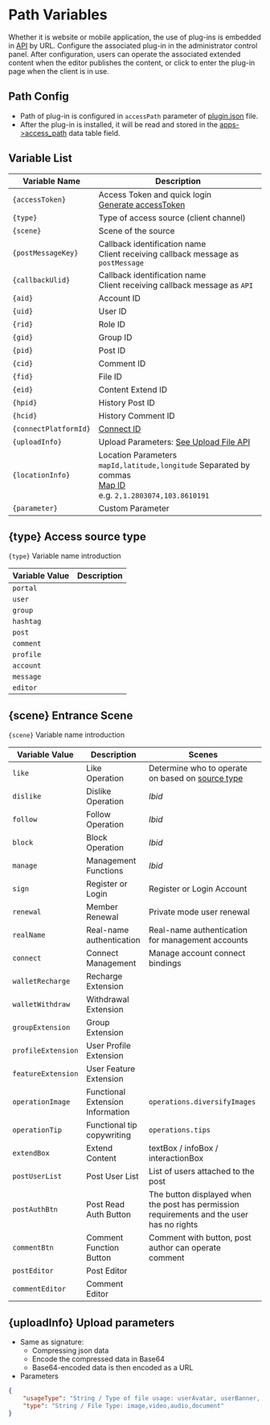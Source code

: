 # Path Variables

Whether it is website or mobile application, the use of plug-ins is embedded in [API](../../api/) by URL. Configure the associated plug-in in the administrator control panel. After configuration, users can operate the associated extended content when the editor publishes the content, or click to enter the plug-in page when the client is in use.

## Path Config

- Path of plug-in is configured in `accessPath` parameter of [plugin.json](https://docs.fresns.com/open-source/extensions/index.md#pluginjson-config-file) file.
- After the plug-in is installed, it will be read and stored in the [apps->access_path](https://docs.fresns.com/open-source/database/apps/apps.md) data table field.

## Variable List

| Variable Name | Description |
| --- | --- |
| `{accessToken}` | Access Token and quick login<br>[Generate accessToken](access-token.md) |
| `{type}` | Type of access source (client channel) |
| `{scene}` | Scene of the source |
| `{postMessageKey}` | Callback identification name<br>Client receiving callback message as `postMessage` |
| `{callbackUlid}` | Callback identification name<br>Client receiving callback message as `API` |
| `{aid}` | Account ID |
| `{uid}` | User ID |
| `{rid}` | Role ID |
| `{gid}` | Group ID |
| `{pid}` | Post ID |
| `{cid}` | Comment ID |
| `{fid}` | File ID |
| `{eid}` | Content Extend ID |
| `{hpid}` | History Post ID |
| `{hcid}` | History Comment ID |
| `{connectPlatformId}` | [Connect ID](../dictionary/connects.md) |
| `{uploadInfo}` | Upload Parameters: [See Upload File API](../../api/common/file-uploads.md) |
| `{locationInfo}` | Location Parameters `mapId,latitude,longitude` Separated by commas<br>[Map ID](../dictionary/maps.md)<br>e.g. `2,1.2803074,103.8610191` |
| `{parameter}` | Custom Parameter |

## {type} Access source type

`{type}` Variable name introduction

| Variable Value | Description |
| --- | --- |
| `portal` |  |
| `user` |  |
| `group` |  |
| `hashtag` |  |
| `post` |  |
| `comment` |  |
| `profile` |  |
| `account` |  |
| `message` |  |
| `editor` |  |

## {scene} Entrance Scene

`{scene}` Variable name introduction

| Variable Value | Description | Scenes |
| --- | --- | --- |
| `like` | Like Operation | Determine who to operate on based on [source type](#type-access-source-type) |
| `dislike` | Dislike Operation | *Ibid* |
| `follow` | Follow Operation | *Ibid* |
| `block` | Block Operation | *Ibid* |
| `manage` | Management Functions | *Ibid* |
| `sign` | Register or Login | Register or Login Account |
| `renewal` | Member Renewal | Private mode user renewal |
| `realName` | Real-name authentication | Real-name authentication for management accounts |
| `connect` | Connect Management | Manage account connect bindings |
| `walletRecharge` | Recharge Extension |  |
| `walletWithdraw` | Withdrawal Extension |  |
| `groupExtension` | Group Extension |  |
| `profileExtension` | User Profile Extension |  |
| `featureExtension` | User Feature Extension |  |
| `operationImage` | Functional Extension Information | `operations.diversifyImages` |
| `operationTip` | Functional tip copywriting | `operations.tips` |
| `extendBox` | Extend Content | textBox / infoBox / interactionBox |
| `postUserList` | Post User List | List of users attached to the post |
| `postAuthBtn` | Post Read Auth Button | The button displayed when the post has permission requirements and the user has no rights |
| `commentBtn` | Comment Function Button | Comment with button, post author can operate comment |
| `postEditor` | Post Editor |  |
| `commentEditor` | Comment Editor |  |

## {uploadInfo} Upload parameters

- Same as signature:
    - Compressing json data
    - Encode the compressed data in Base64
    - Base64-encoded data is then encoded as a URL
- Parameters

```json
{
    "usageType": "String / Type of file usage: userAvatar, userBanner, conversationMessage, post, comment, postDraft, commentDraft",
    "type": "String / File Type: image,video,audio,document"
}
```

